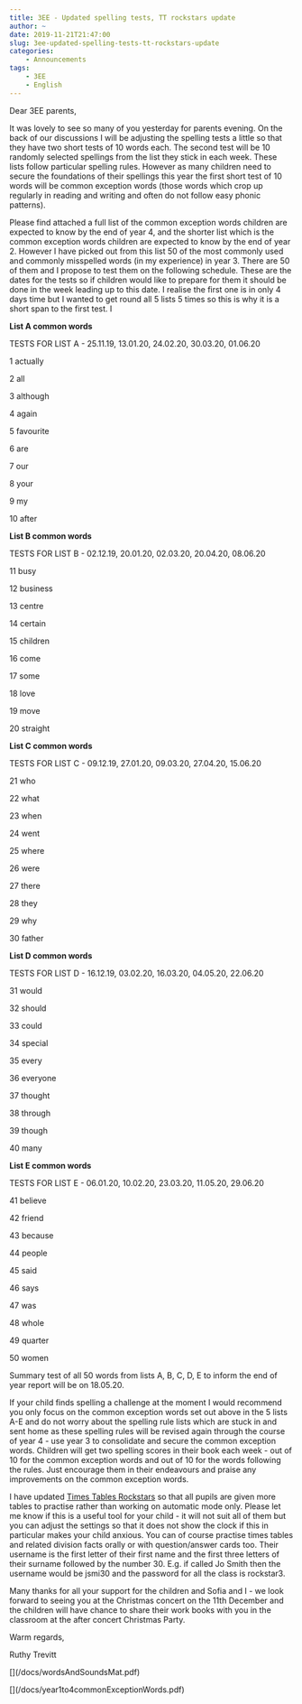 ```yaml
---
title: 3EE - Updated spelling tests, TT rockstars update
author: ~
date: 2019-11-21T21:47:00
slug: 3ee-updated-spelling-tests-tt-rockstars-update
categories:
    - Announcements
tags:
    - 3EE
    - English
---
```


Dear 3EE parents,

It was lovely to see so many of you yesterday for parents evening. On the back of our discussions I will be adjusting the spelling tests a little so that they have two short tests of 10 words each. The second test will be 10 randomly selected spellings from the list they stick in each week. These lists follow particular spelling rules. However as many children need to secure the foundations of their spellings this year the first short test of 10 words will be common exception words (those words which crop up regularly in reading and writing and often do not follow easy phonic patterns). 

Please find attached a full list of the common exception words children are expected to know by the end of year 4, and the shorter list which is the common exception words children are expected to know by the end of year 2. However I have picked out from this list 50 of the most commonly used and commonly misspelled words (in my experience) in year 3. There are 50 of them and I propose to test them on the following schedule. These are the dates for the tests so if children would like to prepare for them it should be done in the week leading up to this date. I realise the first one is in only 4 days time but I wanted to get round all 5 lists 5 times so this is why it is a short span to the first test. I

**List A common words**

TESTS FOR LIST A - 25.11.19, 13.01.20, 24.02.20, 30.03.20, 01.06.20

1 actually

2 all

3 although

4 again

5 favourite

6 are

7 our

8 your

9 my

10 after

**List B common words**

TESTS FOR LIST B - 02.12.19, 20.01.20, 02.03.20, 20.04.20, 08.06.20

11 busy

12 business

13 centre

14 certain

15 children

16 come

17 some

18 love

19 move

20 straight

**List C common words**

TESTS FOR LIST C - 09.12.19, 27.01.20, 09.03.20, 27.04.20, 15.06.20

21 who

22 what

23 when

24 went

25 where

26 were

27 there

28 they

29 why

30 father

**List D common words** 

TESTS FOR LIST D - 16.12.19, 03.02.20, 16.03.20, 04.05.20, 22.06.20

31 would 

32 should

33 could

34 special

35 every

36 everyone

37 thought

38 through

39 though

40 many 

**List E common words**

TESTS FOR LIST E - 06.01.20, 10.02.20, 23.03.20, 11.05.20, 29.06.20

41 believe

42 friend

43 because

44 people

45 said

46 says

47 was

48 whole

49 quarter

50 women


Summary test of all 50 words from lists A, B, C, D, E to inform the end of year report will be on 18.05.20.

If your child finds spelling a challenge at the moment I would recommend you only focus on the common exception words set out above in the 5 lists A-E and do not worry about the spelling rule lists which are stuck in and sent home as these spelling rules will be revised again through the course of year 4 - use year 3 to consolidate and secure the common exception words. Children will get two spelling scores in their book each week - out of 10 for the common exception words and out of 10 for the words following the rules. Just encourage them in their endeavours and praise any improvements on the common exception words.

I have updated [Times Tables Rockstars](https://play.ttrockstars.com/) so that all pupils are given more tables to practise rather than working on automatic mode only. Please let me know if this is a useful tool for your child - it will not suit all of them but you can adjust the settings so that it does not show the clock if this in particular makes your child anxious. You can of course practise times tables and related division facts orally or with question/answer cards too. Their username is the first letter of their first name and the first three letters of their surname followed by the number 30. E.g. if called Jo Smith then the username would be jsmi30 and the password for all the class is rockstar3.

Many thanks for all your support for the children and Sofia and I - we look forward to seeing you at the Christmas concert on the 11th December and the children will have chance to share their work books with you in the classroom at the after concert Christmas Party.

Warm regards,

Ruthy Trevitt

[[](/images/wordsAndSoundsMat.png)](/docs/wordsAndSoundsMat.pdf)

[[](/images/year1to4commonExceptionWords.png)](/docs/year1to4commonExceptionWords.pdf)